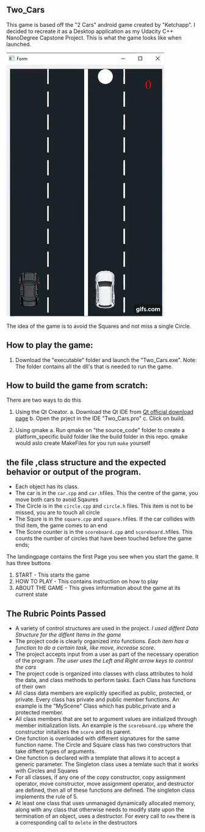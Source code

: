 ## Two_Cars
This game is based off the "2 Cars" android game created by "Ketchapp". I decided to recreate it as a Desktop application as my Udacity C++ NanoDegree Capstone Project. This is what the game looks like when launched.


<img src="images/gif.gif"/>


The idea of the game is to avoid the Squares and not miss a single Circle.

## How to play the game:
1.  Download the "executable" folder and launch the "Two_Cars.exe". 
Note: The folder contains all the dll's that is needed to run the game.

## How to build the game from scratch:
There are two ways to do this 
1. Using the Qt Creator.
a. Download the Qt IDE from [Qt official download page](https://www.qt.io/download)
b. Open the prject in the IDE "Two_Cars.pro"
c. Click on build.

2. Using qmake
a. Run qmake on "the source_code" folder to create a platform_specific build folder like the build folder in this repo. 
   qmake would aslo create MakeFiles for you run `make` yourself
   
## the file ,class structure and the expected behavior or output of the program.
* Each object has its class.
* The car is in the `car.cpp` and `car.h`files.
  This the centre of the game, you move both cars to avoid Sqaures
* The Circle is in the `circle.cpp` and `circle.h` files.
  This item is not to be missed, you are to touch all circle
* The Squre is in the `square.cpp` and `square.h`files. 
  If the car collides with thid item, the game comes to an end
* The Score counter is in the `scoreboard.cpp` and `scoreboard.h`files. 
  This counts the number of circles that have been touched before the game ends;

The landingpage contains the first Page you see when you start the game. It has three buttons
1. START - This starts the game
2. HOW TO PLAY - This contains instruction on how to play
3. ABOUT THE GAME - This gives iinformation about the game at its current state

## The Rubric Points Passed
* A variety of control structures are used in the project.
*I used diffent Data Structure for the diffent Items in the game*
* The project code is clearly organized into functions.
*Each item has a function to do a certain task, like move, increase score.*
* The project accepts input from a user as part of the necessary operation of the program.
*The user uses the Left and Right arrow keys to control the cars*
* The project code is organized into classes with class attributes to hold the data, and class methods to perform tasks.
Each Class has functions of their own
* All class data members are explicitly specified as public, protected, or private.
Every class has private and public member functions. An example is the "MyScene" Class which has public,private and a protected member.
* All class members that are set to argument values are initialized through member initialization lists.
An example is the `scoreboard.cpp` where the constructor initailizes the `score` and its parent.
* One function is overloaded with different signatures for the same function name.
The Circle and Square class has two constructors that take diffent types of arguments.
* One function is declared with a template that allows it to accept a generic parameter.
The Singleton class uses a temlate such that it works with Circles and Squares
* For all classes, if any one of the copy constructor, copy assignment operator, move constructor, move assignment operator, and destructor are defined, then all of these functions are defined.
The singleton class implements the rule of 5.
* At least one class that uses unmanaged dynamically allocated memory, along with any class that otherwise needs to modify state upon the termination of an object, uses a destructor.
For every call to `new` there is a corresponding call to `delete` in the destructors

   


